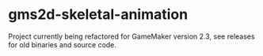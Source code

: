 # gms2d-skeletal-animation

Project currently being refactored for GameMaker version 2.3, see releases for old binaries and source code.